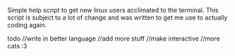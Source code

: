 Simple help script to get new linux users acclimated to the terminal. This script is subject to a lot of change and was written to get me use to
actually coding again.

todo
//write in better language
//add more stuff
//make interactive
//more cats :3 

